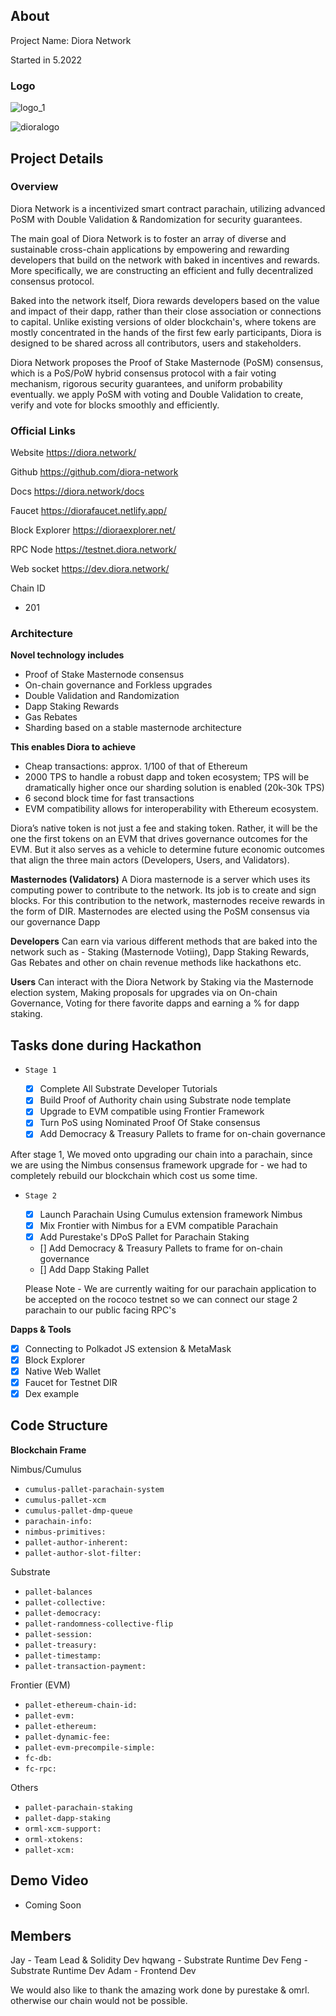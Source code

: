 ## About

Project Name: Diora Network

Started in 5.2022

### Logo


![logo_1](https://user-images.githubusercontent.com/49777543/174741226-cdcc8fe0-0196-49c5-96ed-7acbd7e799fa.png) 

![dioralogo](https://user-images.githubusercontent.com/49777543/174741354-fdf784bf-1b38-4d33-bd8e-dca0bf1e7d7f.png)


## Project Details

### Overview

Diora Network is a incentivized smart contract parachain, utilizing advanced PoSM with Double Validation & Randomization for security guarantees.

The main goal of Diora Network is to foster an array of diverse and sustainable cross-chain applications by empowering and rewarding developers that build on the network with baked in incentives and rewards. More specifically, we are constructing an efficient and fully decentralized consensus protocol. 

Baked into the network itself, Diora rewards developers based on the value and impact of their dapp, rather than their close association or connections to capital. Unlike existing versions of older blockchain's, where tokens are mostly concentrated in the hands of the first few early participants, Diora is designed to be shared across all contributors, users and stakeholders.

Diora Network proposes the Proof of Stake Masternode (PoSM) consensus, which is a PoS/PoW hybrid consensus protocol with a fair voting mechanism, rigorous security guarantees, and uniform probability eventually. we apply PoSM with voting and Double Validation to create, verify and vote for blocks smoothly and efficiently.


### Official Links

Website
https://diora.network/

 Github 
https://github.com/diora-network

Docs
https://diora.network/docs

 Faucet 
https://diorafaucet.netlify.app/

 Block Explorer 
https://dioraexplorer.net/

RPC Node 
https://testnet.diora.network/

Web socket 
https://dev.diora.network/

Chain ID 
- 201 



### Architecture

**Novel technology includes** 

- Proof of Stake Masternode consensus
- On-chain governance and Forkless upgrades
- Double Validation and Randomization
- Dapp Staking Rewards
- Gas Rebates
- Sharding based on a stable masternode architecture

**This enables Diora to achieve**

- Cheap transactions: approx. 1/100 of that of Ethereum
- 2000 TPS to handle a robust dapp and token ecosystem; TPS will be dramatically higher once our sharding solution is enabled (20k-30k TPS)
- 6 second block time for fast transactions
- EVM compatibility allows for interoperability with Ethereum ecosystem.

Diora’s native token is not just a fee and staking token. Rather, it will be the one the first tokens on an EVM that drives governance outcomes for the EVM. But it also serves as a vehicle to determine future economic outcomes that align the three main actors (Developers, Users, and Validators).


**Masternodes (Validators)** A Diora masternode is a server which uses its computing power to contribute to the network. Its job is to create and sign blocks. For this contribution to the network, masternodes receive rewards in the form of DIR. Masternodes are elected using the PoSM consensus via our governance Dapp 

**Developers** Can earn via various different methods that are baked into the network such as - Staking (Masternode Votiing), Dapp Staking Rewards, Gas Rebates and other on chain revenue methods like hackathons etc.

**Users** Can interact with the Diora Network by Staking via the Masternode election system, Making proposals for upgrades via on On-chain Governance, Voting for there favorite dapps and earning a % for dapp staking.



## Tasks done during Hackathon


- `Stage 1`

  - [x] Complete All Substrate Developer Tutorials
  - [x] Build Proof of Authority chain using Substrate node template
  - [x] Upgrade to EVM compatible using Frontier Framework
  - [x] Turn PoS using Nominated Proof Of Stake consensus
  - [x] Add Democracy & Treasury Pallets to frame for on-chain governance

After stage 1, We moved onto upgrading our chain into a parachain, since we are using the Nimbus consensus framework upgrade for - we had to completely rebuild our blockchain which cost us some time.


- `Stage 2`

  - [x] Launch Parachain Using Cumulus extension framework Nimbus
  - [x] Mix Frontier with Nimbus for a EVM compatible Parachain
  - [x] Add Purestake's DPoS Pallet for Parachain Staking
  - [] Add Democracy & Treasury Pallets to frame for on-chain governance
  - [] Add Dapp Staking Pallet

  Please Note - We are currently waiting for our parachain application to be accepted on the rococo testnet so we can connect our stage 2 parachain to our public facing RPC's

**Dapps & Tools**

  - [x] Connecting to Polkadot JS extension & MetaMask
  - [x] Block Explorer 
  - [x] Native Web Wallet
  - [x] Faucet for Testnet DIR
  - [x] Dex example

## Code Structure

**Blockchain Frame**

Nimbus/Cumulus

- `cumulus-pallet-parachain-system`
- `cumulus-pallet-xcm`
- `cumulus-pallet-dmp-queue`
- `parachain-info:`
- `nimbus-primitives:`
- `pallet-author-inherent:`
- `pallet-author-slot-filter:`

Substrate

- `pallet-balances`
- `pallet-collective:`
- `pallet-democracy:`
- `pallet-randomness-collective-flip`
- `pallet-session:`
- `pallet-treasury:`
- `pallet-timestamp:`
- `pallet-transaction-payment:`


Frontier (EVM)

- `pallet-ethereum-chain-id:`
- `pallet-evm:`
- `pallet-ethereum:`
- `pallet-dynamic-fee:` 
- `pallet-evm-precompile-simple:`
- `fc-db:`
- `fc-rpc:`


Others 

- `pallet-parachain-staking`
- `pallet-dapp-staking`
- `orml-xcm-support:`
- `orml-xtokens:`
- `pallet-xcm:`


## Demo Video

- Coming Soon

## Members

Jay - Team Lead & Solidity Dev
hqwang - Substrate Runtime Dev
Feng - Substrate Runtime Dev
Adam - Frontend Dev

We would also like to thank the amazing work done by purestake & omrl. otherwise our chain would not be possible.
